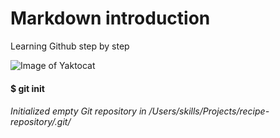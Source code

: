 # Markdown introduction
Learning Github step by step

![Image of Yaktocat](https://octodex.github.com/images/yaktocat.png)

#### $ git init
###### Initialized empty Git repository in /Users/skills/Projects/recipe-repository/.git/
